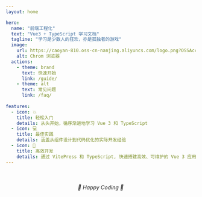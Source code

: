 ```yaml
---
layout: home

hero:
  name: "前端工程化"
  text: "Vue3 + TypeScript 学习文档"
  tagline: "学习是少数人的狂欢，亦是孤独者的游戏"
  image:
    url: https://caoyan-810.oss-cn-nanjing.aliyuncs.com/logo.png?OSSAccessKeyId=LTAI5t8hvPqenc3EEGaConZr&Expires=1728725467&Signature=ELu2WJX4ebV7t%2FAbdAc8M3E59qo%3D
    alt: Chrom 浏览器
  actions:
    - theme: brand
      text: 快速开始
      link: /guide/
    - theme: alt
      text: 常见问题
      link: /faq/
          
features:
  - icon: 💥
    title: 轻松入门
    details: 从头开始，循序渐进地学习 Vue 3 和 TypeScript
  - icon: 💻
    title: 最佳实践
    details: 涵盖从组件设计到代码优化的实际开发经验
  - icon: 🚀
    title: 高效开发
    details: 通过 VitePress 和 TypeScript, 快速搭建高效、可维护的 Vue 3 应用
---
```



<div style="text-align: center; margin-top: 50px;">
  <em>💫 Happy Coding 💫</em>
</div>
         
